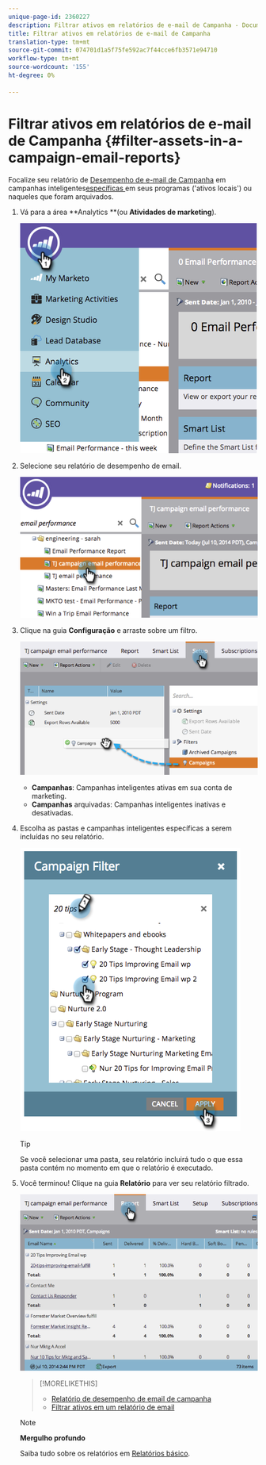 ```yaml
---
unique-page-id: 2360227
description: Filtrar ativos em relatórios de e-mail de Campanha - Documentos do Marketing - Documentação do produto
title: Filtrar ativos em relatórios de e-mail de Campanha
translation-type: tm+mt
source-git-commit: 074701d1a5f75fe592ac7f44cce6fb3571e94710
workflow-type: tm+mt
source-wordcount: '155'
ht-degree: 0%

---
```



# Filtrar ativos em relatórios de e-mail de Campanha {#filter-assets-in-a-campaign-email-reports}

Focalize seu relatório de [Desempenho de e-mail de Campanha](../../../../product-docs/reporting/basic-reporting/report-types/campaign-email-performance-report.md) em campanhas inteligentes[específicas ](http://docs.marketo.com/display/docs/smart+campaigns) em seus programas (&#39;ativos locais&#39;) ou naqueles que foram arquivados.

1. Vá para a área **Analytics **(ou **Atividades de marketing**).

   ![](assets/image2014-9-16-15-3a57-3a27.png)

1. Selecione seu relatório de desempenho de email.

   ![](assets/image2014-9-16-15-3a57-3a31.png)

1. Clique na guia **Configuração** e arraste sobre um filtro.

   ![](assets/image2014-9-16-15-3a57-3a35.png)

   * **Campanhas**: Campanhas inteligentes ativas em sua conta de marketing.
   * **Campanhas** arquivadas: Campanhas inteligentes inativas e desativadas.

1. Escolha as pastas e campanhas inteligentes específicas a serem incluídas no seu relatório.

   ![](assets/image2014-9-16-15-3a57-3a38.png)

   >[!TIP]
   >
   >Se você selecionar uma pasta, seu relatório incluirá tudo o que essa pasta contém no momento em que o relatório é executado.

1. Você terminou! Clique na guia **Relatório** para ver seu relatório filtrado.

   ![](assets/image2014-9-16-15-3a58-3a10.png)

   >[!MORELIKETHIS]
   >
   >
   >    
   >    
   >    * [Relatório de desempenho de email de campanha](../../../../product-docs/reporting/basic-reporting/report-types/campaign-email-performance-report.md)
   >    * [Filtrar ativos em um relatório de email](filter-assets-in-an-email-report.md)


   >[!NOTE]
   >
   >**Mergulho profundo**
   >
   >
   >Saiba tudo sobre os relatórios em [Relatórios básico](http://docs.marketo.com/display/docs/basic+reporting).

